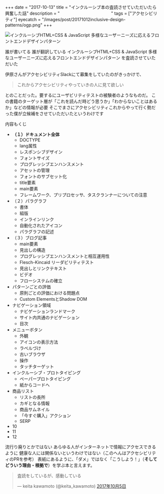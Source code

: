 +++
date = "2017-10-13"
title = "インクルーシブ本の査読させていただいたら興奮した話"
description = "　　　　　　　　　　　　"
tags = ["アクセシビリティ"]
eyecatch = "/images/post/20171012inclusive-design-patterns/ogp.png"
+++

![インクルーシブHTML+CSS & JavaScript 多様なユーザーニーズに応えるフロントエンドデザインパターン](/images/post/20171012inclusive-design-patterns/ogp.png)

誰が書いてる 誰が翻訳している
インクルーシブHTML+CSS & JavaScript 多様なユーザーニーズに応えるフロントエンドデザインパターン
を査読させていただいた

伊原さんがアクセシビリティSlackにて募集をしていたのがきっかけで、

> これからアクセシビリティやっていきの人に見て欲しい

とのことだった。要するにユーザビリティテストの被験者のようなものだ。
この書籍のターゲット層が「これを読んだ時どう思うか」「わからないことはあるか」などの情報が必要
そこでまさにアクセシビリティこれからやって行く勢だった僕が立候補をさせていただいたというわけです



内容もくじ

- **（１）ドキュメント全体**
  - DOCTYPE
  - lang属性
  - レスポンシブデザイン
  - フォントサイズ
  - プログレッシブエンハンスメント
  - アセットの管理
  - フォントのサブセット化
  - title要素
  - main要素
  - フレームワーク、プリプロセッサ、タスクランナーについての注意
- （２）パラグラフ
  - 書体
  - 組版
  - インラインリンク
  - 自動化されたアイコン
  - パラグラフの記述
- （３）ブログ記事
  - main要素
  - 見出しの構造
  - プログレッシブエンハンスメントと相互運用性
  - Flesch-Kincaid リーダビリティテスト
  - 見出しとリンクテキスト
  - ビデオ
  - フローシステムの確立
- パターンごとの評価
  - 原則ごとの評価における問題点
  - Custom ElementsとShadow DOM
- ナビゲーション領域
  - ナビゲーションランドマーク
  - サイト内共通のナビゲーション
  - 目次
- メニューボタン
  - 外観
  - アイコンの表示方法
  - ラベルづけ
  - 古いブラウザ
  - 操作
  - タッチターゲット
- インクルーシブ・プロトタイピング
  - ペーパープロトタイピング
  - 紙からコードへ
- 商品リスト
  - リストの長所
  - カギとなる情報
  - 商品サムネイル
  - 「今すぐ購入」アクション
  - SERP
- 10
- 11
- 12

流行り廃りとかではない
あらゆる人がインターネットで情報にアクセスできるように
健康な人には関係ないというわけではない（このへんはアクセシビリティのPRを参考）
表紙にあるように、「ダメ」ではなく「こうしよう！」（**そしてどういう理由・根拠で**）を学ぶ本と言えます。







<blockquote class="twitter-tweet" data-lang="ja"><p lang="ja" dir="ltr">査読をしているが、感動している</p>&mdash; keita kawamoto (@keita_kawamoto) <a href="https://twitter.com/keita_kawamoto/status/915932466388525056?ref_src=twsrc%5Etfw">2017年10月5日</a></blockquote>
<script async src="//platform.twitter.com/widgets.js" charset="utf-8"></script>
